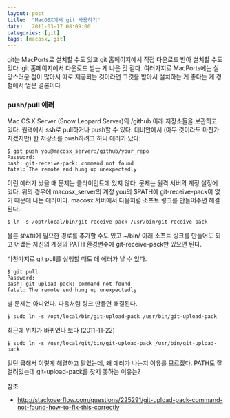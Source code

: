 ```yaml
---
layout: post
title:  "MacOSX에서 git 사용하기"
date:   2011-03-17 08:09:00
categories: [git]
tags: [macosx, git]
---
```


git는 MacPorts로 설치할 수도 있고 git 홈페이지에서 직접 다운로드 받아 설치할 수도 있다. git 홈페이지에서 다운로드 받는 게 나은 것 같다. 여러가지로 MacPorts에는 실망스러운 점이 많아서 따로 제공되는 것이라면 그것을 받아서 설치하는 게 좋다는 게 경험에서 얻은 결론이다.

### push/pull 에러

Mac OS X Server (Snow Leopard Server)의 /github 아래 저장소들을 보관하고 있다. 원격에서 ssh로 pull하거나 push할 수 있다. 데비안에서 (아무 것이라도 마찬가지겠지만) 한 저장소를 push하려고 하니 에러가 났다:

```
$ git push you@macosx_server:/github/your_repo
Password:
bash: git-receive-pack: command not found
fatal: The remote end hung up unexpectedly
```

이런 에러가 났을 때 문제는 클라이언트에 있지 않다. 문제는 원격 서버의 계정 설정에 있다. 위의 경우에 macosx_server의 계정 you의 $PATH에 git-receive-pack이 없기 때문에 나는 에러이다. macosx 서버에서 다음처럼 소프트 링크를 만들어주면 해결된다.

```
$ ln -s /opt/local/bin/git-receive-pack /usr/bin/git-receive-pack
```

물론 `$PATH`에 필요한 경로를 추가할 수도 있고 ~/bin/ 아래 소프트 링크를 만들어도 되고 어쨌든 자신의 계정의 PATH 환경변수에 git-receive-pack만 있으면 된다. 

마찬가지로 git pull를 실행할 때도 데 에러가 날 수 있다.

```
$ git pull 
Password: 
bash: git-upload-pack: command not found 
fatal: The remote end hung up unexpectedly
```

별 문제는 아니었다. 다음처럼 링크 만들면 해결된다.

```
$ sudo ln -s /opt/local/bin/git-upload-pack /usr/bin/git-upload-pack 
```

최근에 위치가 바뀌었나 보다 (2011-11-22)

```
$ sudo ln -s /usr/local/git/bin/git-upload-pack /usr/bin/git-upload-pack 
```

일단 급해서 이렇게 해결하고 말았는데, 왜 에러가 나는지 이유를 모르겠다. PATH도 잘 걸려있는데 git-upload-pack를 찾지 못하는 이유는?

참조
- http://stackoverflow.com/questions/225291/git-upload-pack-command-not-found-how-to-fix-this-correctly
